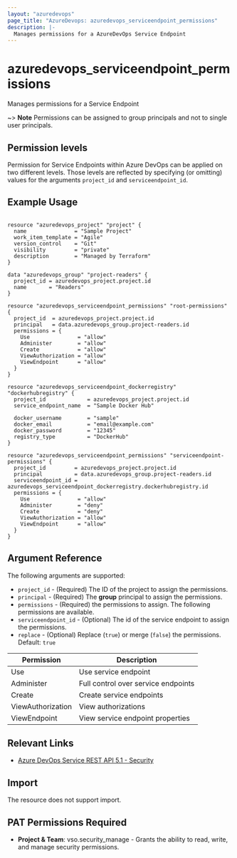 ```yaml
---
layout: "azuredevops"
page_title: "AzureDevops: azuredevops_serviceendpoint_permissions"
description: |-
  Manages permissions for a AzureDevOps Service Endpoint
---
```


# azuredevops_serviceendpoint_permissions

Manages permissions for a Service Endpoint

~> **Note** Permissions can be assigned to group principals and not to single user principals.

## Permission levels

Permission for Service Endpoints within Azure DevOps can be applied on two different levels.
Those levels are reflected by specifying (or omitting) values for the arguments `project_id` and `serviceendpoint_id`.

## Example Usage

```hcl

resource "azuredevops_project" "project" {
  name               = "Sample Project"
  work_item_template = "Agile"
  version_control    = "Git"
  visibility         = "private"
  description        = "Managed by Terraform"
}

data "azuredevops_group" "project-readers" {
  project_id = azuredevops_project.project.id
  name       = "Readers"
}

resource "azuredevops_serviceendpoint_permissions" "root-permissions" {
  project_id  = azuredevops_project.project.id
  principal   = data.azuredevops_group.project-readers.id
  permissions = {
    Use               = "allow"
    Administer        = "allow"
    Create            = "allow"
    ViewAuthorization = "allow"
    ViewEndpoint      = "allow"
  }
}

resource "azuredevops_serviceendpoint_dockerregistry" "dockerhubregistry" {
  project_id             = azuredevops_project.project.id
  service_endpoint_name  = "Sample Docker Hub"

  docker_username        = "sample"
  docker_email           = "email@example.com"
  docker_password        = "12345"
  registry_type          = "DockerHub"
}

resource "azuredevops_serviceendpoint_permissions" "serviceendpoint-permissions" {
  project_id         = azuredevops_project.project.id
  principal          = data.azuredevops_group.project-readers.id
  serviceendpoint_id = azuredevops_serviceendpoint_dockerregistry.dockerhubregistry.id
  permissions = {
    Use               = "allow"
    Administer        = "deny"
    Create            = "deny"
    ViewAuthorization = "allow"
    ViewEndpoint      = "allow"
  }
}
```

## Argument Reference

The following arguments are supported:

* `project_id` - (Required) The ID of the project to assign the permissions.
* `principal` - (Required) The **group** principal to assign the permissions.
* `permissions` - (Required) the permissions to assign. The following permissions are available.
* `serviceendpoint_id` - (Optional) The id of the service endpoint to assign the permissions.
* `replace` - (Optional) Replace (`true`) or merge (`false`) the permissions. Default: `true`

| Permission        | Description                         |
| ----------------- | ----------------------------------- |
| Use               | Use service endpoint                |
| Administer        | Full control over service endpoints |
| Create            | Create service endpoints            |
| ViewAuthorization | View authorizations                 |
| ViewEndpoint      | View service endpoint properties    |

## Relevant Links

* [Azure DevOps Service REST API 5.1 - Security](https://docs.microsoft.com/en-us/rest/api/azure/devops/security/?view=azure-devops-rest-5.1)

## Import

The resource does not support import.

## PAT Permissions Required

- **Project & Team**: vso.security_manage - Grants the ability to read, write, and manage security permissions.
